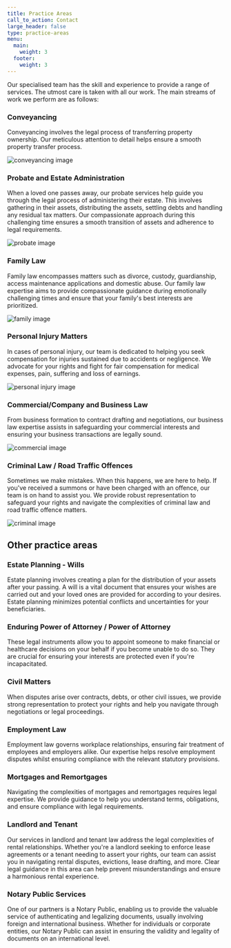 ```yaml
---
title: Practice Areas
call_to_action: Contact
large_header: false
type: practice-areas
menu:
  main:
    weight: 3
  footer:
    weight: 3
---
```


Our specialised team has the skill and experience to provide a range of services. The utmost care is taken with all our work. The main streams of work we perform are as follows:

### Conveyancing

Conveyancing involves the legal process of transferring property ownership. Our meticulous attention to detail helps ensure a smooth property transfer process.

![conveyancing image](/uploads/conveyancing.jpg)

### Probate and Estate Administration

When a loved one passes away, our probate services help guide you through the legal process of administering their estate. This involves gathering in their assets, distributing the assets, settling debts and handling any residual tax matters. Our compassionate approach during this challenging time ensures a smooth transition of assets and adherence to legal requirements.

![probate image](/uploads/probate.jpg)

### Family Law

Family law encompasses matters such as divorce, custody, guardianship, access maintenance applications and domestic abuse.  Our family law expertise aims to provide compassionate guidance during emotionally challenging times and ensure that your family's best interests are prioritized.

![family image](/uploads/family.jpg)

### Personal Injury Matters

In cases of personal injury, our team is dedicated to helping you seek compensation for injuries sustained due to accidents or negligence. We advocate for your rights and fight for fair compensation for medical expenses, pain, suffering and loss of earnings. 

![personal injury image](/uploads/injury.jpg)

### Commercial/Company and Business Law

From business formation to contract drafting and negotiations, our business law expertise assists in safeguarding your commercial interests and ensuring your business transactions are legally sound.

![commercial image](/uploads/commercial.jpg)

### Criminal Law / Road Traffic Offences

Sometimes we make mistakes. When this happens, we are here to help. If you've received a summons or have been charged with an offence, our team is on hand to assist you. We provide robust representation to safeguard your rights and navigate the complexities of criminal law and road traffic offence matters.

![criminal image](/uploads/road-traffic.jpg)

## Other practice areas

### Estate Planning - Wills

Estate planning involves creating a plan for the distribution of your assets after your passing. A will is a vital document that ensures your wishes are carried out and your loved ones are provided for according to your desires. Estate planning minimizes potential conflicts and uncertainties for your beneficiaries.

### Enduring Power of Attorney / Power of Attorney

These legal instruments allow you to appoint someone to make financial or healthcare decisions on your behalf if you become unable to do so. They are crucial for ensuring your interests are protected even if you're incapacitated.

### Civil Matters

When disputes arise over contracts, debts, or other civil issues, we provide strong representation to protect your rights and help you navigate through negotiations or legal proceedings.

### Employment Law

Employment law governs workplace relationships, ensuring fair treatment of employees and employers alike. Our expertise helps resolve employment disputes whilst ensuring compliance with the relevant statutory provisions. 

### Mortgages and Remortgages

Navigating the complexities of mortgages and remortgages requires legal expertise. We provide guidance to help you understand terms, obligations, and ensure compliance with legal requirements.

### Landlord and Tenant

Our services in landlord and tenant law address the legal complexities of rental relationships. Whether you're a landlord seeking to enforce lease agreements or a tenant needing to assert your rights, our team can assist you in navigating rental disputes, evictions, lease drafting, and more. Clear legal guidance in this area can help prevent misunderstandings and ensure a harmonious rental experience.

### Notary Public Services

One of our partners is a Notary Public, enabling us to provide the valuable service of authenticating and legalizing documents, usually involving foreign and international business. Whether for individuals or corporate entities, our Notary Public can assist in ensuring the validity and legality of documents on an international level. 

